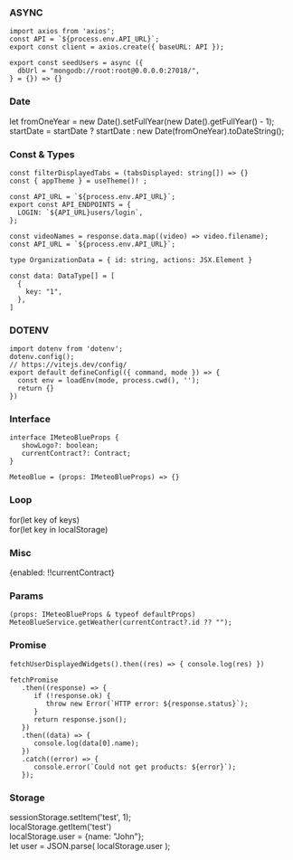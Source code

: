 ### ASYNC

```
import axios from 'axios';
const API = `${process.env.API_URL}`;
export const client = axios.create({ baseURL: API });

export const seedUsers = async ({  
  dbUrl = "mongodb://root:root@0.0.0.0:27018/",  
} = {}) => {}

```
  
### Date

let fromOneYear = new Date().setFullYear(new Date().getFullYear() - 1);  
startDate = startDate ? startDate : new Date(fromOneYear).toDateString();

### Const & Types

```
const filterDisplayedTabs = (tabsDisplayed: string[]) => {}
const { appTheme } = useTheme()! ;

const API_URL = `${process.env.API_URL}`;  
export const API_ENDPOINTS = {  
  LOGIN: `${API_URL}users/login`,  
};

const videoNames = response.data.map((video) => video.filename);
const API_URL = `${process.env.API_URL}`;

type OrganizationData = { id: string, actions: JSX.Element }   

const data: DataType[] = [
  {
    key: "1",
  },
]
```

### DOTENV

```
import dotenv from 'dotenv';
dotenv.config();
// https://vitejs.dev/config/
export default defineConfig(({ command, mode }) => {
  const env = loadEnv(mode, process.cwd(), '');
  return {}
})
```

### Interface

```
interface IMeteoBlueProps {
   showLogo?: boolean;
   currentContract?: Contract;
}

MeteoBlue = (props: IMeteoBlueProps) => {}
```

### Loop

for(let key of keys)  
for(let key in localStorage)

### Misc

{enabled: !!currentContract}

### Params

```
(props: IMeteoBlueProps & typeof defaultProps)  
MeteoBlueService.getWeather(currentContract?.id ?? "");
```

### Promise

```
fetchUserDisplayedWidgets().then((res) => { console.log(res) })

fetchPromise
   .then((response) => {
      if (!response.ok) {
         throw new Error(`HTTP error: ${response.status}`);
      }
      return response.json();
   })
   .then((data) => {
      console.log(data[0].name);
   })
   .catch((error) => {
      console.error(`Could not get products: ${error}`);
   });
```

### Storage

sessionStorage.setItem('test', 1);  
localStorage.getItem('test')  
localStorage.user = {name: "John"};  
let user = JSON.parse( localStorage.user );  


